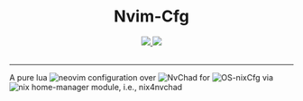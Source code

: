 <h1 align='center'>Nvim-Cfg</h1>
<div align='center'>
    <p></p>
    <div align='center'>
        <a href='https://github.com/DivitMittal/Nvim-Cfg'>
            <img src='https://img.shields.io/github/repo-size/DivitMittal/Nvim-Cfg?&style=for-the-badge&logo=github'>
        </a>
        <a href='https://github.com/DivitMittal/Nvim-Cfg/blob/main/LICENSE'>
            <img src='https://img.shields.io/static/v1.svg?style=for-the-badge&label=License&message=MIT&logo=unlicense'/>
        </a>
    </div>
    <br>
</div>

---

A pure lua ![neovim](https://github.com/neovim/neovim) configuration over ![NvChad](https://nvchad.com) for ![OS-nixCfg](https://github.com/DivitMittal/OS-nixCfg) via ![nix home-manager module, i.e., nix4nvchad](https://github.com/nix-community/nix4nvchad)